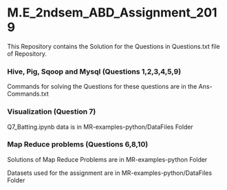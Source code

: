 # M.E_2ndsem_ABD_Assignment_2019

This Repository contains the Solution for the Questions in Questions.txt file of Repository.

### Hive, Pig, Sqoop and Mysql (Questions 1,2,3,4,5,9)

Commands for solving the Questions for these questions are in the Ans-Commands.txt

### Visualization (Question 7)

Q7_Batting.ipynb
data is in MR-examples-python/DataFiles Folder

### Map Reduce problems (Questions 6,8,10)

Solutions of Map Reduce Problems are in  MR-examples-python Folder

Datasets used for the assignment are in MR-examples-python/DataFiles Folder
